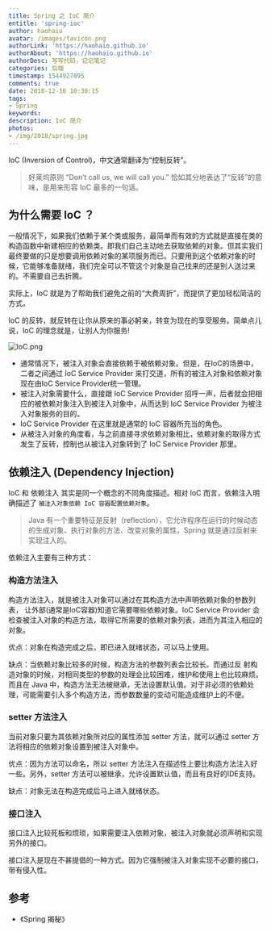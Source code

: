 ```yaml
---
title: Spring 之 IoC 简介
entitle: 'spring-ioc'
author: haohaio
avatar: /images/favicon.png
authorLink: 'https://haohaio.github.io'
authorAbout: 'https://haohaio.github.io'
authorDesc: 写写代码，记记笔记
categories: 后端
timestamp: 1544927895
comments: true
date: 2018-12-16 10:38:15
tags:
- Spring
keywords:
description: IoC 简介
photos:
- /img/2018/spring.jpg
---
```


IoC (Inversion of Control)，中文通常翻译为“控制反转”。

> 好莱坞原则 “Don’t call us, we will call you.” 恰如其分地表达了“反转”的意味，是用来形容 IoC 最多的一句话。

## 为什么需要 IoC ？

一般情况下，如果我们依赖于某个类或服务，最简单而有效的方式就是直接在类的构造函数中新建相应的依赖类。即我们自己主动地去获取依赖的对象。但其实我们最终要做的只是想要调用依赖对象的某项服务而已。只要用到这个依赖对象的时候，它能够准备就绪，我们完全可以不管这个对象是自己找来的还是别人送过来的。不需要自己去折腾。

实际上，IoC 就是为了帮助我们避免之前的“大费周折”，而提供了更加轻松简洁的方式。

IoC 的反转，就反转在让你从原来的事必躬亲，转变为现在的享受服务。简单点儿说，IoC 的理念就是，让别人为你服务!

![IoC.png](https://upload-images.jianshu.io/upload_images/1692994-49668210bfb3649f.png?imageMogr2/auto-orient/strip%7CimageView2/2/w/1240)

- 通常情况下，被注入对象会直接依赖于被依赖对象。但是，在IoC的场景中，二者之间通过 IoC Service Provider 来打交道，所有的被注入对象和依赖对象现在由IoC Service Provider统一管理。
- 被注入对象需要什么，直接跟 IoC Service Provider 招呼一声，后者就会把相应的被依赖对象注入到被注入对象中，从而达到 IoC Service Provider 为被注入对象服务的目的。
- IoC Service Provider 在这里就是通常的 IoC 容器所充当的角色。
- 从被注入对象的角度看，与之前直接寻求依赖对象相比，依赖对象的取得方式发生了反转，控制也从被注入对象转到了 IoC Service Provider 那里。

## 依赖注入 (Dependency Injection)

IoC 和 依赖注入 其实是同一个概念的不同角度描述。相对 IoC 而言，依赖注入明确描述了 `被注入对象依赖 IoC 容器配置依赖对象`。

> Java 有一个重要特征是反射（reflection），它允许程序在运行的时候动态的生成对象、执行对象的方法、改变对象的属性，Spring 就是通过反射来实现注入的。

依赖注入主要有三种方式：

### 构造方法注入

构造方法注入，就是被注入对象可以通过在其构造方法中声明依赖对象的参数列表， 让外部(通常是IoC容器)知道它需要哪些依赖对象。IoC Service Provider 会检查被注入对象的构造方法，取得它所需要的依赖对象列表，进而为其注入相应的对象。

优点：对象在构造完成之后，即已进入就绪状态，可以马上使用。

缺点：当依赖对象比较多的时候，构造方法的参数列表会比较长。而通过反 射构造对象的时候，对相同类型的参数的处理会比较困难，维护和使用上也比较麻烦。而且在 Java 中，构造方法无法被继承，无法设置默认值。对于非必须的依赖处理，可能需要引入多个构造方法，而参数数量的变动可能造成维护上的不便。

### setter 方法注入

当前对象只要为其依赖对象所对应的属性添加 setter 方法，就可以通过 setter 方法将相应的依赖对象设置到被注入对象中。

优点：因为方法可以命名，所以 setter 方法注入在描述性上要比构造方法注入好一些。另外，setter 方法可以被继承，允许设置默认值，而且有良好的IDE支持。

缺点：对象无法在构造完成后马上进入就绪状态。

### 接口注入

接口注入比较死板和烦琐，如果需要注入依赖对象，被注入对象就必须声明和实现另外的接口。

接口注入是现在不甚提倡的一种方式。因为它强制被注入对象实现不必要的接口，带有侵入性。

## 参考

- 《Spring 揭秘》